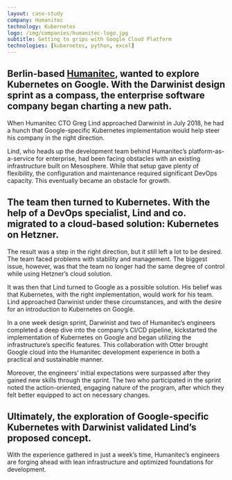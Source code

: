 ```yaml
---
layout: case-study
company: Humanitec
technology: Kubernetes
logo: /img/companies/humanitec-logo.jpg
subtitle: Getting to grips with Google Cloud Platform
technologies: [kubernetes, python, excel]
---
```

<!-- <figure>
  <img src="/img/posts/humanitec/humanitec.svg" alt="Case study: Humanitec" />
</figure> -->

## Berlin-based [Humanitec](https://humanitec.com/), wanted to explore Kubernetes on Google. With the Darwinist design sprint as a compass, the enterprise software company began charting a new path.

When Humanitec CTO Greg Lind approached Darwinist in July 2018, he had a hunch that Google-specific Kubernetes implementation would help steer his company in the right direction.

Lind, who heads up the development team behind Humanitec’s platform-as-a-service for enterprise, had been facing obstacles with an existing infrastructure built on Mesosphere. While that setup gave plenty of flexibility, the configuration and maintenance required significant DevOps capacity. This eventually became an obstacle for growth.

## The team then turned to Kubernetes. With the help of a DevOps specialist, Lind and co. migrated to a cloud-based solution: Kubernetes on Hetzner. 
The result was a step in the right direction, but it still left a lot to be desired. The team faced problems with stability and management. The biggest issue, however, was that the team no longer had the same degree of control while using Hetzner’s cloud solution.  

It was then that Lind turned to Google as a possible solution. His belief was that Kubernetes, with the right implementation, would work for his team. Lind approached Darwinist under these circumstances, and with the desire for an introduction to Kubernetes on Google.

In a one week design sprint, Darwinist and two of Humanitec’s engineers completed a deep dive into the company’s CI/CD pipeline, kickstarted the implementation of Kubernetes on Google and began utilizing the infrastructure’s specific features. This collaboration with Otter brought Google cloud into the Humanitec development experience in both a practical and sustainable manner.

Moreover, the engineers’ initial expectations were surpassed after they gained new skills through the sprint. The two who participated in the sprint noted the action-oriented, engaging nature of the program, after which they felt better equipped to act on necessary changes.

## Ultimately, the exploration of Google-specific Kubernetes with Darwinist validated Lind’s proposed concept. 
With the experience gathered in just a week’s time, Humanitec’s engineers are forging ahead with lean infrastructure and optimized foundations for development.
